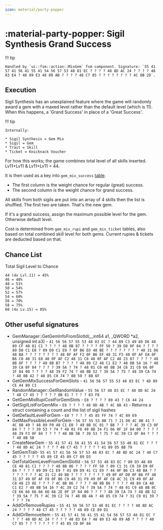 ```yaml
---
icon: material/party-popper
---
```


# :material-party-popper: Sigil Synthesis Grand Success

!!! tip

    Handled by `ui::fsm::action::MixGem` fsm component. Signature: `55 41 57 41 56 41 55 41 54 56 57 53 48 81 EC ? ? ? ? 48 8D AC 24 ? ? ? ? 48 83 E4 ? 48 89 E3 48 89 AB ? ? ? ? 48 C7 85 ? ? ? ? ? ? ? ? 4C 8B 2D`.

## Execution

Sigil Synthesis has an unexplained feature where the game will randomly award a gem with a maxed level rather than the default level (which is 11). When this happens, a 'Grand Success' in place of a 'Great Success'.

!!! tip

    Internally:

    * Sigil Synthesis = Gem Mix
    * Sigil = Gem
    * Trait = Skill
    * Ticket = Knicknack Voucher

For how this works; the game combines total level of all skills inserted. Lv11+Lv11 & Lv11+Lv11 = 44.

It is then used as a key into `gem_mix_success` [table](../../../tables/table_database.md).

* The first column is the weight chance for regular (great) success.
* The second column is the weight chance for grand success.

All skills from both sigils are put into an array of 4 skills then the list is shuffled.
The first two are taken. That's the new gem.

If it's a grand success, assign the maximum possible level for the gem. Otherwise default level.

Cost is determined from `gem_mix_rupi` and `gem_mix_ticket` tables, also based on total combined skill level for both gems. Current rupies & tickets are deducted based on that.

## Chance List

Total Sigil Level to Chance
```
44 (4x Lvl.11) = 45%
46 = 48%
48 = 51%
50 = 54%
52 = 57%
54 = 60%
56 = 70%
58 = 75%
60 (4x Lv.15) = 85%
```

## Other useful signatures

* GemManager::GetGemInfoFromSlotId(__int64 a1, _QWORD *a2, unsigned int a3) - `41 56 56 57 55 53 48 83 EC ? 44 89 C3 49 89 D6 48 89 CF 48 81 C1 ? ? ? ? 48 8B 87 ? ? ? ? FF 50 ? 39 D8 0F 84 ? ? ? ? 89 D8 C1 E8 ? 89 D9 C1 E9 ? 0F B6 D3 48 BE ? ? ? ? ? ? ? ? 48 31 D6 48 BA ? ? ? ? ? ? ? ? 48 0F AF F2 0F B6 EF 48 31 F5 48 0F AF EA 0F B6 C0 48 31 E8 48 0F AF C2 48 31 C8 48 0F AF C2 48 23 87 ? ? ? ? 48 8B 8F ? ? ? ? 48 8B B7 ? ? ? ? 48 89 C2 48 C1 E2 ? 48 8B 54 16 ? 48 39 CA 0F 84 ? ? ? ? 39 5A ? 74 ? 48 01 C0 48 8B 34 C6 31 C0 66 0F 1F 84 00 ? ? ? ? 48 39 F2 74 ? 48 8B 52 ? 39 5A ? 75 ? 48 39 CA 74 ? 48 8B 42 ? 48 85 C0 74 ? 8B 50 ? 8B 6F`
* GetGemMixSuccessForGemSlots - `41 56 56 57 55 53 48 83 EC ? 4D 89 CE 44 89 C3`
* RandomManager::GetRandomValue - `55 56 57 48 83 EC ? 48 8D 6C 24 ? 48 C7 45 ? ? ? ? ? 8B 81 ? ? ? ? 83 F8`
* GetGemMixRupiCostForGemSlots - `E8 ? ? ? ? 89 43 ? C6 44 24`
* GetSigilListForGemMix - `E8 ? ? ? ? 48 8D 4B ? 4C 8B 43` - Returns a struct containing a count and the list of sigil hashes
* GetDefaultLevelForGem - `E8 ? ? ? ? 45 85 FF 74 ? 4C 89 E9`
* GetMaxPossibleLevelForGem - `56 57 55 53 8B 71 ? 21 D6 4C 8B 41 ? 4C 8B 49 ? 48 89 F0 48 C1 E0 ? 49 8B 5C 01 ? B8 ? ? ? ? 4C 39 C3 0F 84 ? ? ? ? 39 53 ? 74 ? 48 01 F6 49 8B 34 F1 66 0F 1F 84 00 ? ? ? ? 48 39 F3 0F 84 ? ? ? ? 48 8B 5B ? 39 53 ? 75 ? 4C 39 C3 0F 84 ? ? ? ? 48 8B 5B`
* CreateNewGem - `55 41 57 41 56 41 55 41 54 56 57 53 48 81 EC ? ? ? ? 48 8D AC 24 ? ? ? ? 48 C7 45 ? ? ? ? ? 41 89 D5 8B 79`
* SetGemTrait- `55 41 57 41 56 56 57 53 48 83 EC ? 48 8D 6C 24 ? 48 C7 45 ? ? ? ? ? 45 89 CE 45 89 C7 89 D3`
* GetTotalGemLevelFromGemSlotId - `56 57 53 48 83 EC ? 89 D3 48 89 CE 48 81 C1 ? ? ? ? 48 8B 86 ? ? ? ? FF 50 ? 89 C1 31 C0 39 D9 0F 84 ? ? ? ? 89 D9 C1 E9 ? 41 89 D9 41 C1 E9 ? 44 0F B6 C3 48 BA ? ? ? ? ? ? ? ? 4C 31 C2 49 B8 ? ? ? ? ? ? ? ? 49 0F AF D0 0F B6 FF 48 31 D7 49 0F AF F8 0F B6 C9 48 31 F9 49 0F AF C8 4C 31 C9 49 0F AF C8 48 23 8E ? ? ? ? 4C 8B 86 ? ? ? ? 48 8B B6 ? ? ? ? 48 89 CA 48 C1 E2 ? 48 8B 54 16 ? 4C 39 C2 74 ? 39 5A ? 74 ? 48 01 C9 48 8B 0C CE 66 66 66 66 66 66 2E 0F 1F 84 00 ? ? ? ? 48 39 CA 74 ? 48 8B 52 ? 39 5A ? 75 ? 4C 39 C2 74 ? 48 8B 4A ? 48 85 C9 74 ? 31 C0 81 39 ? ? ? ? 74`
* AddOrRemoveRupies - `55 41 56 56 57 53 48 81 EC ? ? ? ? 48 8D AC 24 ? ? ? ? 48 C7 45 ? ? ? ? ? 48 89 CE 89 D1`
* AddOrRemoveItem - `55 41 57 41 56 41 55 41 54 56 57 53 48 81 EC ? ? ? ? 48 8D AC 24 ? ? ? ? 48 83 E4 ? 48 89 E3 48 89 AB ? ? ? ? 48 C7 85 ? ? ? ? ? ? ? ? 45 85 C0 0F 84`